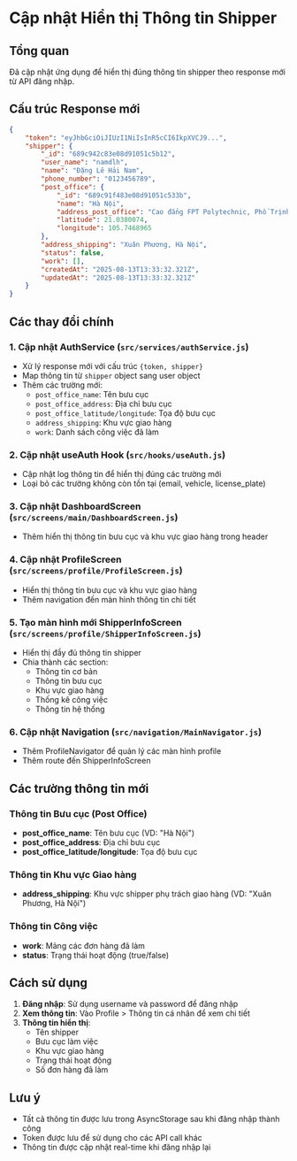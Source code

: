 # Cập nhật Hiển thị Thông tin Shipper

## Tổng quan
Đã cập nhật ứng dụng để hiển thị đúng thông tin shipper theo response mới từ API đăng nhập.

## Cấu trúc Response mới
```json
{
    "token": "eyJhbGciOiJIUzI1NiIsInR5cCI6IkpXVCJ9...",
    "shipper": {
        "_id": "689c942c83e08d91051c5b12",
        "user_name": "namdlh",
        "name": "Đặng Lê Hải Nam",
        "phone_number": "0123456789",
        "post_office": {
            "_id": "689c91f483e08d91051c533b",
            "name": "Hà Nội",
            "address_post_office": "Cao đẳng FPT Polytechnic, Phố Trịnh Văn Bô, Quận Nam Từ Liêm, Hà Nội",
            "latitude": 21.0380074,
            "longitude": 105.7468965
        },
        "address_shipping": "Xuân Phương, Hà Nội",
        "status": false,
        "work": [],
        "createdAt": "2025-08-13T13:33:32.321Z",
        "updatedAt": "2025-08-13T13:33:32.321Z"
    }
}
```

## Các thay đổi chính

### 1. Cập nhật AuthService (`src/services/authService.js`)
- Xử lý response mới với cấu trúc `{token, shipper}`
- Map thông tin từ `shipper` object sang user object
- Thêm các trường mới:
  - `post_office_name`: Tên bưu cục
  - `post_office_address`: Địa chỉ bưu cục
  - `post_office_latitude/longitude`: Tọa độ bưu cục
  - `address_shipping`: Khu vực giao hàng
  - `work`: Danh sách công việc đã làm

### 2. Cập nhật useAuth Hook (`src/hooks/useAuth.js`)
- Cập nhật log thông tin để hiển thị đúng các trường mới
- Loại bỏ các trường không còn tồn tại (email, vehicle, license_plate)

### 3. Cập nhật DashboardScreen (`src/screens/main/DashboardScreen.js`)
- Thêm hiển thị thông tin bưu cục và khu vực giao hàng trong header

### 4. Cập nhật ProfileScreen (`src/screens/profile/ProfileScreen.js`)
- Hiển thị thông tin bưu cục và khu vực giao hàng
- Thêm navigation đến màn hình thông tin chi tiết

### 5. Tạo màn hình mới ShipperInfoScreen (`src/screens/profile/ShipperInfoScreen.js`)
- Hiển thị đầy đủ thông tin shipper
- Chia thành các section:
  - Thông tin cơ bản
  - Thông tin bưu cục
  - Khu vực giao hàng
  - Thống kê công việc
  - Thông tin hệ thống

### 6. Cập nhật Navigation (`src/navigation/MainNavigator.js`)
- Thêm ProfileNavigator để quản lý các màn hình profile
- Thêm route đến ShipperInfoScreen

## Các trường thông tin mới

### Thông tin Bưu cục (Post Office)
- **post_office_name**: Tên bưu cục (VD: "Hà Nội")
- **post_office_address**: Địa chỉ bưu cục
- **post_office_latitude/longitude**: Tọa độ bưu cục

### Thông tin Khu vực Giao hàng
- **address_shipping**: Khu vực shipper phụ trách giao hàng (VD: "Xuân Phương, Hà Nội")

### Thông tin Công việc
- **work**: Mảng các đơn hàng đã làm
- **status**: Trạng thái hoạt động (true/false)

## Cách sử dụng

1. **Đăng nhập**: Sử dụng username và password để đăng nhập
2. **Xem thông tin**: Vào Profile > Thông tin cá nhân để xem chi tiết
3. **Thông tin hiển thị**:
   - Tên shipper
   - Bưu cục làm việc
   - Khu vực giao hàng
   - Trạng thái hoạt động
   - Số đơn hàng đã làm

## Lưu ý
- Tất cả thông tin được lưu trong AsyncStorage sau khi đăng nhập thành công
- Token được lưu để sử dụng cho các API call khác
- Thông tin được cập nhật real-time khi đăng nhập lại
